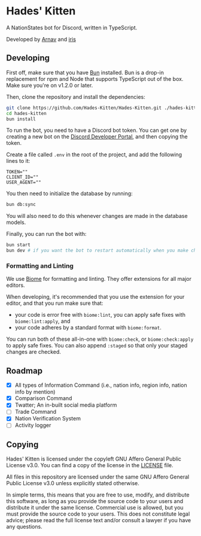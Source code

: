 # Hades' Kitten

A NationStates bot for Discord, written in TypeScript.

Developed by [Arnav](https://github.com/ArnavDevelops/) and [iris](https://github.com/heyirisdotdev/)

## Developing

First off, make sure that you have [Bun](https://bun.sh) installed. Bun is a drop-in replacement for npm and Node that
supports TypeScript out of the box. Make sure you're on v1.2.0 or later.

Then, clone the repository and install the dependencies:

```bash
git clone https://github.com/Hades-Kitten/Hades-Kitten.git ./hades-kitten/
cd hades-kitten
bun install
```

To run the bot, you need to have a Discord bot token. You can get one by creating a new bot on the
[Discord Developer Portal](https://discord.dev/), and then copying the token.

Create a file called `.env` in the root of the project, and add the following lines to it:

```env
TOKEN=""
CLIENT_ID=""
USER_AGENT=""
```

You then need to initialize the database by running:

```bash
bun db:sync
```

You will also need to do this whenever changes are made in the database models.

Finally, you can run the bot with:

```bash
bun start
bun dev # if you want the bot to restart automatically when you make changes
```

### Formatting and Linting

We use [Biome](https://biomejs.dev/) for formatting and linting. They offer extensions for all major editors.

When developing, it's recommended that you use the extension for your editor, and that you run make sure that:
- your code is error free with `biome:lint`, you can apply safe fixes with `biome:lint:apply`, and
- your code adheres by a standard format with `biome:format`.

You can run both of these all-in-one with `biome:check`, or `biome:check:apply` to apply safe fixes.
You can also append `:staged` so that only your staged changes are checked.

## Roadmap

- [X] All types of Information Command (i.e., nation info, region info, nation info by mention)
- [X] Comparison Command
- [X] Twatter; An in-built social media platform
- [ ] Trade Command
- [x] Nation Verification System
- [ ] Activity logger

## Copying

Hades' Kitten is licensed under the copyleft GNU Affero General Public License v3.0. You can find a copy of the license
in the [LICENSE](./LICENSE) file.

All files in this repository are licensed under the same GNU Affero General Public License v3.0 unless explicitly stated
otherwise.

In simple terms, this means that you are free to use, modify, and distribute this software, as long as you provide the
source code to your users and distribute it under the same license. Commercial use is allowed, but you must provide the
source code to your users. This does not constitute legal advice; please read the full license text and/or consult a
lawyer if you have any questions.
